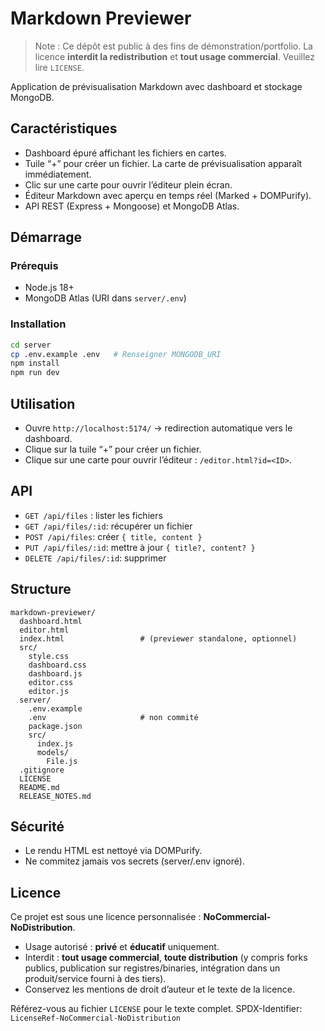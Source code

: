 # Markdown Previewer

> Note : Ce dépôt est public à des fins de démonstration/portfolio.
> La licence **interdit la redistribution** et **tout usage commercial**. Veuillez lire `LICENSE`.

Application de prévisualisation Markdown avec dashboard et stockage MongoDB.

## Caractéristiques
- Dashboard épuré affichant les fichiers en cartes.
- Tuile “+” pour créer un fichier. La carte de prévisualisation apparaît immédiatement.
- Clic sur une carte pour ouvrir l’éditeur plein écran.
- Éditeur Markdown avec aperçu en temps réel (Marked + DOMPurify).
- API REST (Express + Mongoose) et MongoDB Atlas.

## Démarrage

### Prérequis
- Node.js 18+
- MongoDB Atlas (URI dans `server/.env`)

### Installation
```bash
cd server
cp .env.example .env   # Renseigner MONGODB_URI
npm install
npm run dev
```

## Utilisation

- Ouvre `http://localhost:5174/` → redirection automatique vers le dashboard.
- Clique sur la tuile “+” pour créer un fichier.
- Clique sur une carte pour ouvrir l’éditeur : `/editor.html?id=<ID>`.

## API

- `GET /api/files` : lister les fichiers
- `GET /api/files/:id`: récupérer un fichier
- `POST /api/files`: créer `{ title, content }`
- `PUT /api/files/:id`: mettre à jour `{ title?, content? }`
- `DELETE /api/files/:id`: supprimer

## Structure

```
markdown-previewer/
  dashboard.html
  editor.html
  index.html                 # (previewer standalone, optionnel)
  src/
    style.css
    dashboard.css
    dashboard.js
    editor.css
    editor.js
  server/
    .env.example
    .env                     # non commité
    package.json
    src/
      index.js
      models/
        File.js
  .gitignore
  LICENSE
  README.md
  RELEASE_NOTES.md
```

## Sécurité

- Le rendu HTML est nettoyé via DOMPurify.
- Ne commitez jamais vos secrets (server/.env ignoré).

## Licence
Ce projet est sous une licence personnalisée : **NoCommercial-NoDistribution**.

- Usage autorisé : **privé** et **éducatif** uniquement.
- Interdit : **tout usage commercial**, **toute distribution** (y compris forks publics, publication sur registres/binaries, intégration dans un produit/service fourni à des tiers).
- Conservez les mentions de droit d’auteur et le texte de la licence.

Référez-vous au fichier `LICENSE` pour le texte complet.
SPDX-Identifier: `LicenseRef-NoCommercial-NoDistribution`